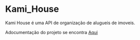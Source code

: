 # Kami_House

Kami House é uma API de organização de alugueis de imoveis.

Adocumentação do projeto se encontra [Aqui](https://francisco1code.github.io/Kami_House/)

